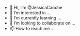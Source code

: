 - 👋 Hi, I’m @JessicaCanche
- 👀 I’m interested in ...
- 🌱 I’m currently learning ...
- 💞️ I’m looking to collaborate on ...
- 📫 How to reach me ...

<!---
JessicaCanche/JessicaCanche is a ✨ special ✨ repository because its `README.md` (this file) appears on your GitHub profile.
You can click the Preview link to take a look at your changes.
--->
